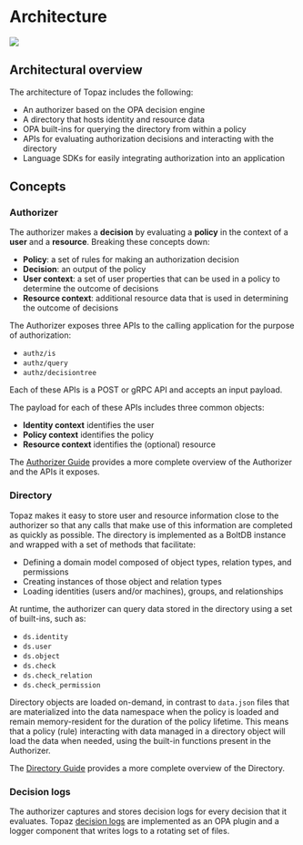 # Architecture

<img src="/img/architecture.png" />

## Architectural overview

The architecture of Topaz includes the following:
* An authorizer based on the OPA decision engine
* A directory that hosts identity and resource data
* OPA built-ins for querying the directory from within a policy
* APIs for evaluating authorization decisions and interacting with the directory
* Language SDKs for easily integrating authorization into an application

## Concepts

### Authorizer

The authorizer makes a **decision** by evaluating a **policy** in the context of a **user** and a **resource**. Breaking these concepts down:

* **Policy**: a set of rules for making an authorization decision
* **Decision**: an output of the policy
* **User context**: a set of user properties that can be used in a policy to determine the outcome of decisions
* **Resource context**: additional resource data that is used in determining the outcome of decisions

The Authorizer exposes three APIs to the calling application for the purpose of authorization:

* `authz/is`
* `authz/query`
* `authz/decisiontree`

Each of these APIs is a POST or gRPC API and accepts an input payload.

The payload for each of these APIs includes three common objects:

* **Identity context** identifies the user
* **Policy context** identifies the policy
* **Resource context** identifies the (optional) resource

The [Authorizer Guide](/docs/authorizer-guide/overview.mdx) provides a more complete overview of the Authorizer and the APIs it exposes.

### Directory

Topaz makes it easy to store user and resource information close to the authorizer so that any calls that make use of this information are completed as quickly as possible. The directory is implemented as a BoltDB instance and wrapped with a set of methods that facilitate:

* Defining a domain model composed of object types, relation types, and permissions
* Creating instances of those object and relation types
* Loading identities (users and/or machines), groups, and relationships

At runtime, the authorizer can query data stored in the directory using a set of built-ins, such as:
* `ds.identity`
* `ds.user`
* `ds.object`
* `ds.check`
* `ds.check_relation`
* `ds.check_permission`

Directory objects are loaded on-demand, in contrast to `data.json` files that are materialized into the data namespace when the policy is loaded and remain memory-resident for the duration of the policy lifetime. This means that a policy (rule) interacting with data managed in a directory object will load the data when needed, using the built-in functions present in the Authorizer.

The [Directory Guide](/docs/directory/index.mdx) provides a more complete overview of the Directory.

### Decision logs

The authorizer captures and stores decision logs for every decision that it evaluates. Topaz [decision logs](/docs/decision-logs) are implemented as an OPA plugin and a logger component that writes logs to a rotating set of files.
